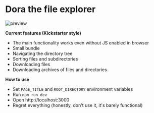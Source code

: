 # Dora the file explorer

![preview](https://i.imgur.com/xS4DH32.png)

**Current features (Kickstarter style)**

- The main functionality works even without JS enabled in browser
- Small bundle
- Navigating the directory tree
- Sorting files and subdirectories
- Downloading files
- Downloading archives of files and directories

**How to use**

- Set `PAGE_TITLE` and `ROOT_DIRECTORY` environment variables
- Run `npm run dev`
- Open http://localhost:3000
- Regret everything (honestly, don't use it, it's barely functional)
